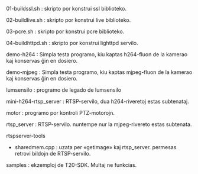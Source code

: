 01-buildssl.sh : skripto por konstrui ssl biblioteko.

02-buildlive.sh : skripto por konstrui live biblioteko.

03-pcre.sh : skripto por konstrui pcre biblioteko.

04-buildhttpd.sh : skripto por konstrui lighttpd servilo.

demo-h264 : Simpla testa programo, kiu kaptas h264-fluon de la kamerao kaj konservas ĝin en dosiero.

demo-mjpeg : Simpla testa programo, kiu kaptas mjpeg-fluon de la kamerao kaj konservas ĝin en dosiero.

lumsensilo : programo de legado de lumsensilo

mini-h264-rtsp_server  : RTSP-servilo, dua h264-riveretoj estas subtenataj.

motor : programo por kontroli PTZ-motorojn.

rtsp_server : RTSP-servilo. nuntempe nur la mjpeg-rivereto estas subtenata.

rtspserver-tools
* sharedmem.cpp : uzata per «getimage» kaj rtsp_server. permesas retrovi bildojn de RTSP-servilo.

samples : ekzemploj de T20-SDK. Multaj ne funkcias. 



